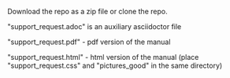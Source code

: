 Download the repo as a zip file or clone the repo.

"support_request.adoc" is an auxiliary asciidoctor file

"support_request.pdf"  -  pdf version of the manual

"support_request.html"  -  html version of the manual (place "support_request.css" and "pictures_good" in the same directory)